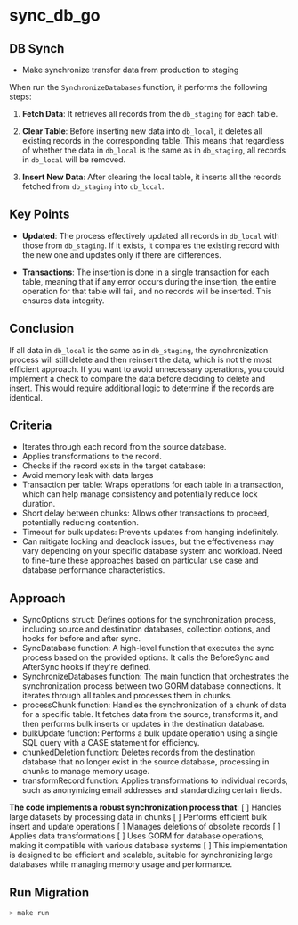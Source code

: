 # sync_db_go

## DB Synch

- Make synchronize transfer data from production to staging

When  run the `SynchronizeDatabases` function, it performs the following steps:

1. **Fetch Data**: It retrieves all records from the `db_staging` for each table.

2. **Clear Table**: Before inserting new data into `db_local`, it deletes all existing records in the corresponding table. This means that regardless of whether the data in `db_local` is the same as in `db_staging`, all records in `db_local` will be removed.

3. **Insert New Data**: After clearing the local table, it inserts all the records fetched from `db_staging` into `db_local`.

## Key Points

- **Updated**: The process effectively updated all records in `db_local` with those from `db_staging`. If it exists, it compares the existing record with the new one and updates only if there are differences.
  
- **Transactions**: The insertion is done in a single transaction for each table, meaning that if any error occurs during the insertion, the entire operation for that table will fail, and no records will be inserted. This ensures data integrity.

## Conclusion

If all data in `db_local` is the same as in `db_staging`, the synchronization process will still delete and then reinsert the data, which is not the most efficient approach. If you want to avoid unnecessary operations, you could implement a check to compare the data before deciding to delete and insert. This would require additional logic to determine if the records are identical.

## Criteria

- Iterates through each record from the source database.
- Applies transformations to the record.
- Checks if the record exists in the target database:
- Avoid memory leak with data larges
- Transaction per table: Wraps operations for each table in a transaction, which can help manage consistency and potentially reduce lock duration.
- Short delay between chunks: Allows other transactions to proceed, potentially reducing contention.
- Timeout for bulk updates: Prevents updates from hanging indefinitely.
- Can mitigate locking and deadlock issues, but the effectiveness may vary depending on your specific database system and workload. Need to fine-tune these approaches based on particular use case and database performance characteristics.

## Approach

- SyncOptions struct: Defines options for the synchronization process, including source and destination databases, collection options, and hooks for before and after sync.
- SyncDatabase function: A high-level function that executes the sync process based on the provided options. It calls the BeforeSync and AfterSync hooks if they're defined.
- SynchronizeDatabases function: The main function that orchestrates the synchronization process between two GORM database connections. It iterates through all tables and processes them in chunks.
- processChunk function: Handles the synchronization of a chunk of data for a specific table. It fetches data from the source, transforms it, and then performs bulk inserts or updates in the destination database.
- bulkUpdate function: Performs a bulk update operation using a single SQL query with a CASE statement for efficiency.
- chunkedDeletion function: Deletes records from the destination database that no longer exist in the source database, processing in chunks to manage memory usage.
- transformRecord function: Applies transformations to individual records, such as anonymizing email addresses and standardizing certain fields.

**The code implements a robust synchronization process that**:
[ ] Handles large datasets by processing data in chunks
[ ] Performs efficient bulk insert and update operations
[ ] Manages deletions of obsolete records
[ ] Applies data transformations
[ ] Uses GORM for database operations, making it compatible with various database systems
[ ] This implementation is designed to be efficient and scalable, suitable for synchronizing large databases while managing memory usage and performance.

## Run Migration

```bash
> make run
```
